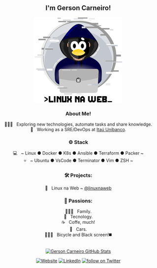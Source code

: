 
<div align="center">
<h2>I'm Gerson Carneiro!</h2>

<a href="https://www.linuxnaweb.com"><img src="https://github.com/gersontpc/gersontpc/blob/master/assets/linuxnaweb.png"></a>

<h3>  About Me!</h3>

  🙋🏻‍♂️ &nbsp; Exploring new technologies, automate tasks and share knowledge.  
  💼 &nbsp; Working as a SRE/DevOps at [Itaú Unibanco](https://www.itau.com.br/).

<h3>⚙️ Stack</h3>

  💻 &nbsp; ~ Linux ● Docker ● K8s ● Ansible ● Terraform ● Packer ~  
  ⭐ &nbsp; ~ Ubuntu ● VsCode ● Terminator ● Vim ● ZSH ~

<h3>🛠️ Projects:</h3>

  🐧 &nbsp; Linux na Web ~ [@linuxnaweb](https://www.linuxnaweb.com/@linuxnaweb)


<h3>🤩 Passions:</h3>

  👨‍👩‍👧 &nbsp; Family.  
  🤖 &nbsp; Tecnology.  
  ☕ &nbsp; Coffe, much!  
  🚙 &nbsp; Cars.  
  🚴🏻‍♂️ &nbsp; Bicycle and Black screen!◼️  
<br/>

[![Gerson Carneiro GitHub Stats](https://github-readme-stats.vercel.app/api?username=gersontpc&show_icons=true)](https://github.com/gersontpc)


<a href="https://www.linuxnaweb.com/"><img alt="Website" src="https://img.shields.io/badge/Website-linuxnaweb.com-green?style=flat&logo=google-chrome"></a>
<a href="https://www.linkedin.com/in/gerson-carneiro/"><img alt="LinkedIn" src="https://img.shields.io/badge/LinkedIn-Gerson%20Carneiro-blue?style=flat&logo=linkedin"></a>
<a href="https://twitter.com/intent/follow?screen_name=GersonTpc">
        <img src="https://img.shields.io/twitter/follow/GersonTpc?style=social&logo=twitter"
            alt="follow on Twitter"></a>

